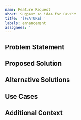 ```yaml
---
name: Feature Request
about: Suggest an idea for DevKit
title: '[FEATURE] '
labels: enhancement
assignees: ''
---
```


## Problem Statement
<!-- A clear and concise description of the problem this feature would solve -->
<!-- Example: I'm always frustrated when [...] -->

## Proposed Solution
<!-- A clear and concise description of what you want to happen -->

## Alternative Solutions
<!-- A clear and concise description of any alternative solutions or features you've considered -->

## Use Cases
<!-- How would this feature be used, and who would use it? -->

## Additional Context
<!-- Add any other context or screenshots about the feature request here --> 